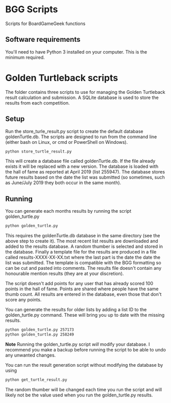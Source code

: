 # BGG Scripts
Scripts for BoardGameGeek functions

## Software requirements

You'll need to have Python 3 installed on your computer. This is the minimum required. 

# Golden Turtleback scripts

The folder contains three scripts to use for managing the Golden Turtleback result calculation and submission.
A SQLite database is used to store the results from each competition.

## Setup

Run the store_turle_result.py script to create the default database goldenTurtle.db. The scripts are designed to run 
from the command line (either bash on Linux, or cmd or PowerShell on Windows).

```bash
python store_turtle_result.py
```

This will create a database file called goldenTurtle.db. If the file already exists it will be replaced with a 
new version. The database is loaded with the hall of fame as reported at April 2019 (list 255947). The database
stores future results based on the date the list was submitted (so sometimes, such as June/July 2019 they both
occur in the same month).

## Running

You can generate each months results by running the script golden_turtle.py

```bash
python golden_turtle.py
```

This requires the goldenTurtle.db database in the same directory (see the above step to create it). The most recent
list results are downloaded and added to the results database. A random thumber is selected and stored in the database.
Finally a template file for the results are produced in a file called results-XXXX-XX-XX.txt where the last part is 
the date the date the list was submitted. The template is compatible with the BGG formatting so can be cut and pasted
into comments. The results file doesn't contain any honourable mention results (they are at your discretion).

The script doesn't add points for any user that has already scored 100 points in the hall of fame. Points are 
shared where people have the same thumb count. All results are entered in the database, even those that don't score 
any points.

You can generate the results for older lists by adding a list ID to the golden_turtle.py command. These will bring you
up to date with the missing results.

```bash
python golden_turtle.py 257173
python golden_turtle.py 258249
```
**Note** Running the golden_turtle.py script *will* modify your database. I recommend you make a backup before
running the script to be able to undo any unwanted changes.

You can run the result generation script without modifying the database by using

```bash
python get_turtle_result.py
```

The random thumber will be changed each time you run the script and will likely not be the value used when
you run the golden_turtle.py results.

